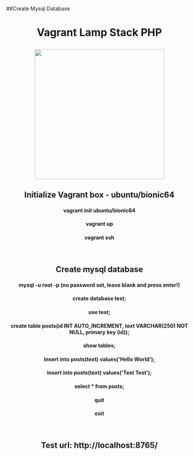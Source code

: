 
##Create Mysql Database 
<h1><b><p align="center">Vagrant Lamp Stack PHP</p></b></h1>

<p align="center">
<img width="350px" src="https://fizzbuzz3.s3-eu-west-1.amazonaws.com/php_300.png">
  </p>

<h2><b><p align="center">Initialize Vagrant box - ubuntu/bionic64</p></b></h2>
<h4><b><p align="center">vagrant init ubuntu/bionic64</p></b></h4>
<h4><b><p align="center">vagrant up</p></b></h4>
<h4><b><p align="center">vagrant ssh</p></b></h4>
</br>

<h2><b><p align="center">Create mysql database</p></b></h2>
<h4><b><p align="center">mysql -u root -p (no password set, leave blank and press enter!)</p></b></h4>
<h4><b><p align="center">create database test;</p></b></h4>
<h4><b><p align="center">use test;</p></b></h4>
<h4><b><p align="center">create table posts(id INT AUTO_INCREMENT, text VARCHAR(250) NOT NULL, primary key (id));</p></b></h4>
<h4><b><p align="center">show tables;</p></b></h4>
<h4><b><p align="center">insert into posts(text) values('Hello World');</p></b></h4>
<h4><b><p align="center">insert into posts(text) values('Test Test');</p></b></h4>
<h4><b><p align="center">select * from posts;</p></b></h4>
<h4><b><p align="center">quit</p></b></h4>
<h4><b><p align="center">exit</p></b></h4>
</br>

<h2><b><p align="center">Test url: http://localhost:8765/</p></b></h2>







